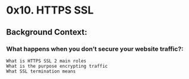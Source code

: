 # 0x10. HTTPS SSL

## Background Context:
### What happens when you don’t secure your website traffic?:
    What is HTTPS SSL 2 main roles
    What is the purpose encrypting traffic
    What SSL termination means
